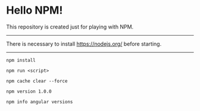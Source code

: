 # Hello NPM!

This repository is created just for playing with NPM.

***

There is necessary to install https://nodejs.org/ before starting.

***

`npm install`

`npm run <script>`

`npm cache clear --force`

`npm version 1.0.0`

`npm info angular versions`